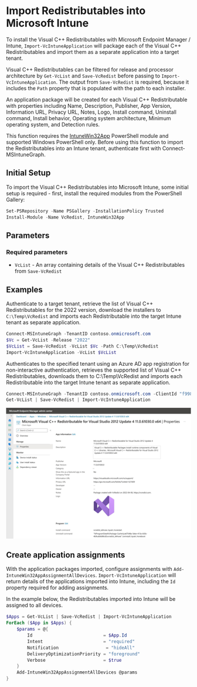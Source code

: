 # Import Redistributables into Microsoft Intune

To install the Visual C++ Redistributables with Microsoft Endpoint Manager / Intune, `Import-VcIntuneApplication` will package each of the Visual C++ Redistributables and import them as a separate application into a target tenant.

Visual C++ Redistributables can be filtered for release and processor architecture by `Get-VcList` and `Save-VcRedist` before passing to `Import-VcIntuneApplication`. The output from `Save-VcRedist` is required, because it includes the `Path` property that is populated with the path to each installer.

An application package will be created for each Visual C++ Redistributable with properties including Name, Description, Publisher, App Version, Information URL, Privacy URL, Notes, Logo, Install command, Uninstall command, Install behavior, Operating system architecture, Minimum operating system, and Detection rules.

This function requires the [IntuneWin32App](https://github.com/MSEndpointMgr/IntuneWin32App) PowerShell module and supported Windows PowerShell only. Before using this function to import the Redistributables into an Intune tenant, authenticate first with Connect-MSIntuneGraph.

## Initial Setup

To import the Visual C++ Redistributables into Microsoft Intune, some initial setup is required - first, install the required modules from the PowerShell Gallery:

```powershell
Set-PSRepository -Name PSGallery -InstallationPolicy Trusted
Install-Module -Name VcRedist, IntuneWin32App
```

## Parameters

### Required parameters

* `VcList` - An array containing details of the Visual C++ Redistributables from `Save-VcRedist`

## Examples

Authenticate to a target tenant, retrieve the list of Visual C++ Redistributables for the 2022 version, download the installers to `C:\Temp\VcRedist` and imports each Redistributable into the target Intune tenant as separate application.

```powershell
Connect-MSIntuneGraph -TenantID contoso.onmicrosoft.com
$Vc = Get-VcList -Release "2022"
$VcList = Save-VcRedist -VcList $Vc -Path C:\Temp\VcRedist
Import-VcIntuneApplication -VcList $VcList
```

Authenticates to the specified tenant using an Azure AD app registration for non-interactive authentication, retrieves the supported list of Visual C++ Redistributables, downloads them to C:\Temp\VcRedist and imports each Redistributable into the target Intune tenant as separate application.

```powershell
Connect-MSIntuneGraph -TenantID contoso.onmicrosoft.com -ClientId "f99877d5-f757-438e-b12b-d905b00ea6f3" -ClientSecret <secret>
Get-VcList | Save-VcRedist | Import-VcIntuneApplication
```

![Microsoft Visual C++ Redistributables applications imported into Intune](assets/images/intuneapp.jpeg)

## Create application assignments

With the application packages imported, configure assignments with `Add-IntuneWin32AppAssignmentAllDevices`. `Import-VcIntuneApplication` will return details of the applications imported into Intune, including the `Id` property required for adding assignments.

In the example below, the Redistributables imported into Intune will be assigned to all devices.

```powershell
$Apps = Get-VcList | Save-VcRedist | Import-VcIntuneApplication
ForEach ($App in $Apps) {
    $params = @{
        Id                           = $App.Id
        Intent                       = "required"
        Notification                  = "hideAll"
        DeliveryOptimizationPriority = "foreground"
        Verbose                      = $true
    }
    Add-IntuneWin32AppAssignmentAllDevices @params
}
```
